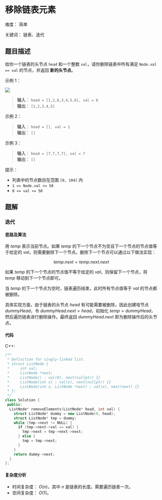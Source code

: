 # 移除链表元素

难度： 简单

关键词： 链表、迭代

## 题目描述

给你一个链表的头节点 `head` 和一个整数 `val`，请你删除链表中所有满足 `Node.val == val` 的节点，并返回 **新的头节点**。

示例 1：

![](https://assets.leetcode.com/uploads/2021/03/06/removelinked-list.jpg)

>**输入**： `head = [1,2,6,3,4,5,6], val = 6` <br>
**输出**： `[1,2,3,4,5]`

示例 2：

>**输入**： `head = [], val = 1` <br>
**输出**： `[]`

示例 3：

>**输入**： `head = [7,7,7,7], val = 7` <br>
**输出**： `[]`

提示：

* 列表中的节点数目在范围 `[0, 104]` 内
* `1 <= Node.val <= 50`
* `0 <= val <= 50`

## 题解

### 迭代

#### 思路及算法

用 $temp$ 表示当前节点。如果 $temp$ 的下一个节点不为空且下一个节点的节点值等于给定的 $val$，则需要删除下一个节点。删除下一个节点可以通过以下做法实现：

$$
temp.next=temp.next.next
$$

如果 $temp$ 的下一个节点的节点值不等于给定的 $val$，则保留下一个节点，将 $temp$ 移动到下一个节点即可。

当 $temp$ 的下一个节点为空时，链表遍历结束，此时所有节点值等于 $val$ 的节点都被删除。

具体实现方面，由于链表的头节点 $head$ 有可能需要被删除，因此创建哑节点 $dummyHead$，令 $dummyHead.next=head$，初始化 $temp=dummyHead$，然后遍历链表进行删除操作。最终返回 $dummyHead.next$ 即为删除操作后的头节点。

#### 代码

C++:
```cpp
/**
 * Definition for singly-linked list.
 * struct ListNode {
 *     int val;
 *     ListNode *next;
 *     ListNode() : val(0), next(nullptr) {}
 *     ListNode(int x) : val(x), next(nullptr) {}
 *     ListNode(int x, ListNode *next) : val(x), next(next) {}
 * };
 */
class Solution {
 public:
  ListNode* removeElements(ListNode* head, int val) {
    struct ListNode* dummy = new ListNode(0, head);
    struct ListNode* tmp = dummy;
    while (tmp->next != NULL) {
      if (tmp->next->val == val) {
        tmp->next = tmp->next->next;
      } else {
        tmp = tmp->next;
      }
    }
    return dummy->next;
  }
};
```

#### 复杂度分析

* 时间复杂度： $O(n)$，其中 $n$ 是链表的长度。需要遍历链表一次。
* 空间复杂度： $O(1)$。